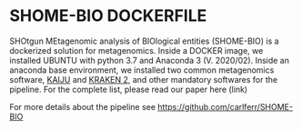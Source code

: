 # SHOME-BIO DOCKERFILE

SHOtgun MEtagenomic analysis of BIOlogical entities (SHOME-BIO) is a dockerized solution for metagenomics. Inside a DOCKER image, we installed UBUNTU with python 3.7 and Anaconda 3 (V. 2020/02).
Inside an anaconda base environment, we installed two common metagenomics software, [KAIJU](http://kaiju.binf.ku.dk/) and [KRAKEN 2](https://ccb.jhu.edu/software/kraken/), and other mandatory softwares for the pipeline. For the complete list, please read our paper here (link)

For more details about the pipeline see https://github.com/carlferr/SHOME-BIO
